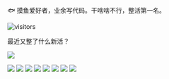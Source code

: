 🐟 摸鱼爱好者，业余写代码。干啥啥不行，整活第一名。

![visitors](https://visitor-badge.glitch.me/badge?page_id=profile.github._virtual_.kenvix.com)

最近又整了什么新活？

![](https://github.com/kenvix/kenvix/raw/master/1.jpg)

![](https://img.shields.io/badge/-Kotlin-orange?style=flat-square&logo=Kotlin&logoColor=fff)
![](https://img.shields.io/badge/-Java-red?style=flat-square&logo=Java&logoColor=fff)
![](https://img.shields.io/badge/-PHP-blue?style=flat-square&logo=PHP&logoColor=fff)
![](https://img.shields.io/badge/-TypeScript-007ACC?style=flat-square&logo=TypeScript)
![](https://img.shields.io/badge/-Docker-2496ED?style=flat-square&logo=Docker&logoColor=fff)
![](https://img.shields.io/badge/-Linux-000000?style=flat-square&logo=Linux&logoColor=fff)
![](https://img.shields.io/badge/-Windows-0078D6?style=flat-square&logo=Windows)
![](https://img.shields.io/badge/-Android-green?style=flat-square&logo=Android&logoColor=fff)
